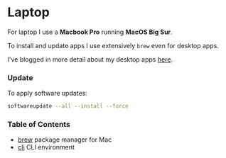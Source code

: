 # Laptop

For laptop I use a **Macbook Pro** running **MacOS Big Sur**.

To install and update apps I use extensively `brew` even for desktop apps.

I've blogged in more detail about my desktop apps [here](https://www.codingholygrail.com/awesome-cli-tools-2020).

### Update

To apply software updates:

```sh
softwareupdate --all --install --force
```

### Table of Contents

* [brew](./brew/README.md) package manager for Mac
* [cli](./cli/README.md) CLI environment
